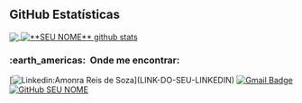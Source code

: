 ## **GitHub Estatísticas**

<a href="https://github.com/AmonraReis">
  <img align="center" src="https://github-readme-stats.vercel.app/api/top-langs/?username=AmonraReis&theme=dracula&hide_langs_below=1" />
</a>

<a href="https://github.com/AmonraReis">
 <img align="center" src="https://github-readme-stats.vercel.app/api?username=AmonraReis&show_icons=true&theme=dracula&line_height=27" alt="**SEU NOME** github stats"/>
</a>


<h3> :earth_americas: &nbsp;Onde me encontrar: </h3> 

[![Linkedin:Amonra Reis de Soza](https://img.shields.io/badge/-Amonra-blue?style=flat-square&logo=Linkedin&logoColor=white&link=[LINK-DO-SEU-LINKEDIN](https://www.linkedin.com/in/amonrareis/))](LINK-DO-SEU-LINKEDIN)
[![Gmail Badge](https://img.shields.io/badge/amonra.reisde1@gmail.com-006bed?style=flat-square&logo=Gmail&logoColor=white&link=mailto:SEU-EMAIL)](mailto:SEU-EMAIL)
[![GitHub SEU NOME]( https://img.shields.io/github/followers/AmonraReis?label=follow&style=social)]([LINK-DO-SEU-GITHUB](https://github.com/AmonraReis))
